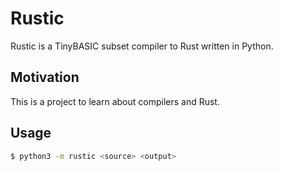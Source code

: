 # Rustic

Rustic is a TinyBASIC subset compiler to Rust written in Python.

## Motivation
This is a project to learn about compilers and Rust.

## Usage

```sh
$ python3 -m rustic <source> <output>
```


